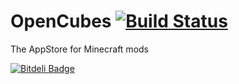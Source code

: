 OpenCubes [![Build Status](https://travis-ci.org/CraftYourModCorporation/OpenCubes.png?branch=master)](https://travis-ci.org/CraftYourModCorporation/OpenCubes)
=========

The AppStore for Minecraft mods


[![Bitdeli Badge](https://d2weczhvl823v0.cloudfront.net/CraftYourModCorporation/opencubes/trend.png)](https://bitdeli.com/free "Bitdeli Badge")

